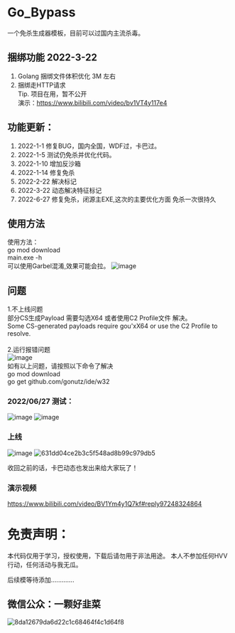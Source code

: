 # Go_Bypass
一个免杀生成器模板，目前可以过国内主流杀毒。
## 捆绑功能 2022-3-22
1. Golang 捆绑文件体积优化 3M 左右
2. 捆绑走HTTP请求
<br />Tip. 项目在用，暂不公开
<br />演示：https://www.bilibili.com/video/bv1VT4y117e4
## 功能更新：
1. 2022-1-1 修复BUG，国内全国，WDF过，卡巴过。
2. 2022-1-5 测试仍免杀并优化代码。
3. 2022-1-10 增加反沙箱
4. 2022-1-14 修复免杀
5. 2022-2-22 解决标记
6. 2022-3-22 动态解决特征标记
7. 2022-6-27 修复免杀，闭源主EXE,这次的主要优化方面  免杀一次很持久
## 使用方法
使用方法：
<br />
go mod download
<br />
main.exe -h
<br />
可以使用Garbel混淆,效果可能会拉。
![image](https://user-images.githubusercontent.com/82130343/147438586-2ec0c4d5-2e8b-4689-a203-1236afc44f2e.png)

## 问题
1.不上线问题 
<br />部分CS生成Payload 需要勾选X64 或者使用C2 Profile文件 解决。
<br />Some CS-generated payloads require gou'xX64 or use the C2 Profile to resolve.
<br />
<br />
2.运行报错问题
<br />
![image](https://user-images.githubusercontent.com/82130343/176105293-5083d76b-e1c0-464b-8be0-3bcd87c264c2.png)
<br />如有以上问题，请按照以下命令了解决
<br />go mod download
<br />go get github.com/gonutz/ide/w32

### 2022/06/27 测试：
![image](https://user-images.githubusercontent.com/82130343/175862101-afd0d347-5427-4956-a9ca-1650dc748990.png)
![image](https://user-images.githubusercontent.com/82130343/175862139-391a4366-050b-4151-a8be-e6b4427a875f.png)




### 上线
![image](https://user-images.githubusercontent.com/82130343/147844234-3580502d-ed13-4be9-89e9-2fb4ad7e0b5f.png)
![631dd04ce2b3c5f548ad8b99c979db5](https://user-images.githubusercontent.com/82130343/147847431-cd4cfb42-ca9b-4a05-aca3-1ab0f2d80eea.png)

收回之前的话，卡巴动态也发出来给大家玩了！
### 演示视频
https://www.bilibili.com/video/BV1Ym4y1Q7kf#reply97248324864

# 免责声明：
本代码仅用于学习，授权使用，下载后请勿用于非法用途。
本人不参加任何HVV行动，任何活动与我无瓜。

后续模等待添加.............
## 微信公众：一颗好韭菜
![8da12679da6d22c1c68464f4c1d64f8](https://user-images.githubusercontent.com/82130343/147440529-e6efd14d-6d2b-4161-9e9e-3543877539cb.jpg)
